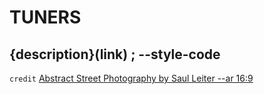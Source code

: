 # TUNERS 
## {description}(link) ; --style-code 


```credit```
[Abstract Street Photography by Saul Leiter --ar 16:9](https://tuner.midjourney.com/RppqYWS?answer=y9usOOPa7Si6tu)
